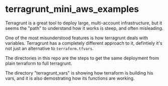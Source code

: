 # terragrunt_mini_aws_examples

Terragrunt is a great tool to deploy large, multi-account infrastructure, but it seems the "path" to understand how it works is steep, and often misleading.

One of the most misunderstood features is how terragrunt deals with variables. Terragrunt has a completely different approach to it, defintiely it's not just an alternative to `terraform.tfvars`.

The directories in this repo are the steps to get the same deployment from plain terraform to full terragrunt.

The directory "terragrunt_vars" is showing how terraform is building his vars, and it is also demostrating how its functions are working.

